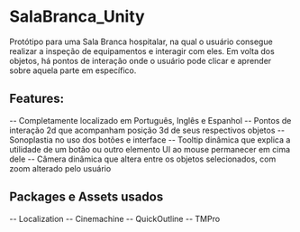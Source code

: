 # SalaBranca_Unity

Protótipo para uma Sala Branca hospitalar, na qual o usuário consegue realizar a inspeção de equipamentos e interagir com eles. Em volta dos objetos, há pontos de interação onde o usuário pode clicar e aprender sobre aquela parte em específico.

## Features:
-- Completamente localizado em Português, Inglês e Espanhol
-- Pontos de interação 2d que acompanham posição 3d de seus respectivos objetos
-- Sonoplastia no uso dos botões e interface
-- Tooltip dinâmica que explica a utilidade de um botão ou outro elemento UI ao mouse permanecer em cima dele
-- Câmera dinâmica que altera entre os objetos selecionados, com zoom alterado pelo usuário

## Packages e Assets usados
-- Localization
-- Cinemachine
-- QuickOutline
-- TMPro
